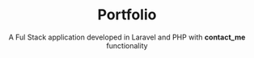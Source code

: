 <h1 align="center">Portfolio</h1>

<p align="center">A Ful Stack application developed in Laravel and PHP with <b> contact_me </b> functionality</p>

